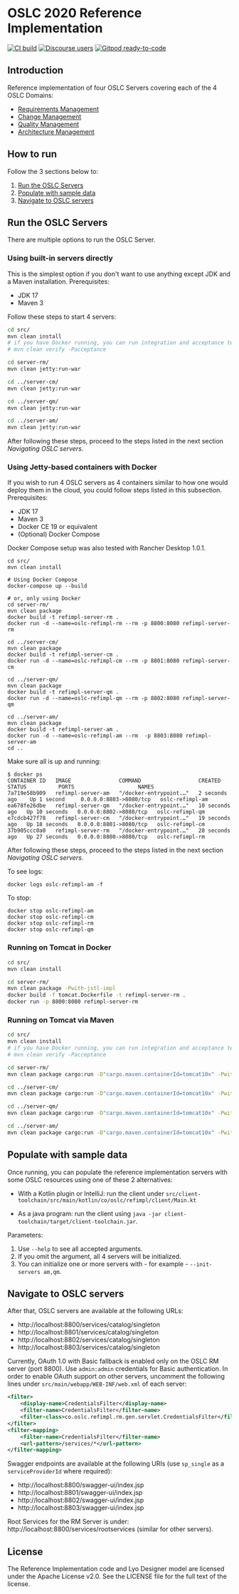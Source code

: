 
# OSLC 2020 Reference Implementation

[![CI build](https://github.com/oslc-op/refimpl/actions/workflows/maven.yml/badge.svg)](https://github.com/oslc-op/refimpl/actions/workflows/maven.yml)
[![Discourse users](https://img.shields.io/discourse/users?color=28bd84&server=https%3A%2F%2Fforum.open-services.net%2F)](https://forum.open-services.net/)
[![Gitpod ready-to-code](https://img.shields.io/badge/Gitpod-ready--to--code-blue?logo=gitpod)](https://gitpod.io/#https://github.com/oslc-op/refimpl)


## Introduction

Reference implementation of four OSLC Servers covering each of the 4 OSLC Domains:
* [Requirements Management](https://oslc-op.github.io/oslc-specs/specs/rm/requirements-management-spec.html)
* [Change Management](https://oslc-op.github.io/oslc-specs/specs/cm/change-mgt-spec.html)
* [Quality Management](https://oslc-op.github.io/oslc-specs/specs/qm/quality-management-spec.html)
* [Architecture Management](https://oslc-op.github.io/oslc-specs/specs/am/architecture-management-spec.html)

## How to run
Follow the 3 sections below to:

1. [Run the OSLC Servers](#run-the-oslc-servers)
1. [Populate with sample data](#populate-with-sample-data)
1. [Navigate to OSLC servers](#navigate-to-oslc-servers)

## Run the OSLC Servers
There are multiple options to run the OSLC Server.

### Using built-in servers directly

This is the simplest option if you don't want to use anything except JDK and a Maven installation. Prerequisites:

- JDK 17
- Maven 3

Follow these steps to start 4 servers:

```sh
cd src/
mvn clean install
# if you have Docker running, you can run integration and acceptance tests
# mvn clean verify -Pacceptance

cd server-rm/
mvn clean jetty:run-war

cd ../server-cm/
mvn clean jetty:run-war

cd ../server-qm/
mvn clean jetty:run-war

cd ../server-am/
mvn clean jetty:run-war
```

After following these steps, proceed to the steps listed in the next section _Navigating OSLC servers_.

### Using Jetty-based containers with Docker

If you wish to run 4 OSLC servers as 4 containers similar to how one would deploy them in the cloud, you could follow steps listed in this subsection. Prerequisites:

- JDK 17
- Maven 3
- Docker CE 19 or equivalent
- (Optional) Docker Compose

Docker Compose setup was also tested with Rancher Desktop 1.0.1.

```
cd src/
mvn clean install

# Using Docker Compose
docker-compose up --build

# or, only using Docker
cd server-rm/
mvn clean package
docker build -t refimpl-server-rm .
docker run -d --name=oslc-refimpl-rm --rm -p 8800:8080 refimpl-server-rm

cd ../server-cm/
mvn clean package
docker build -t refimpl-server-cm .
docker run -d --name=oslc-refimpl-cm --rm -p 8801:8080 refimpl-server-cm

cd ../server-qm/
mvn clean package
docker build -t refimpl-server-qm .
docker run -d --name=oslc-refimpl-qm --rm -p 8802:8080 refimpl-server-qm

cd ../server-am/
mvn clean package
docker build -t refimpl-server-am .
docker run -d --name=oslc-refimpl-am --rm  -p 8803:8080 refimpl-server-am
cd ..
```

Make sure all is up and running:

```
$ docker ps
CONTAINER ID   IMAGE               COMMAND                  CREATED          STATUS          PORTS                    NAMES
7a719e58b909   refimpl-server-am   "/docker-entrypoint.…"   2 seconds ago    Up 1 second     0.0.0.0:8803->8080/tcp   oslc-refimpl-am
ea678fe26dbe   refimpl-server-qm   "/docker-entrypoint.…"   10 seconds ago   Up 10 seconds   0.0.0.0:8802->8080/tcp   oslc-refimpl-qm
e7cdcb427f78   refimpl-server-cm   "/docker-entrypoint.…"   19 seconds ago   Up 18 seconds   0.0.0.0:8801->8080/tcp   oslc-refimpl-cm
37b905ccc0a0   refimpl-server-rm   "/docker-entrypoint.…"   28 seconds ago   Up 27 seconds   0.0.0.0:8800->8080/tcp   oslc-refimpl-rm
```

After following these steps, proceed to the steps listed in the next section _Navigating OSLC servers_.

To see logs:

    docker logs oslc-refimpl-am -f

To stop:

    docker stop oslc-refimpl-am
    docker stop oslc-refimpl-cm
    docker stop oslc-refimpl-rm
    docker stop oslc-refimpl-qm

### Running on Tomcat in Docker

```bash
cd src/
mvn clean install

cd server-rm/
mvn clean package -Pwith-jstl-impl
docker build -f tomcat.Dockerfile -t refimpl-server-rm .
docker run -p 8800:8080 refimpl-server-rm
```

### Running on Tomcat via Maven


```sh
cd src/
mvn clean install
# if you have Docker running, you can run integration and acceptance tests
# mvn clean verify -Pacceptance

cd server-rm/
mvn clean package cargo:run -D"cargo.maven.containerId=tomcat10x" -Pwith-jstl-impl

cd ../server-cm/
mvn clean package cargo:run -D"cargo.maven.containerId=tomcat10x" -Pwith-jstl-impl

cd ../server-qm/
mvn clean package cargo:run -D"cargo.maven.containerId=tomcat10x" -Pwith-jstl-impl

cd ../server-am/
mvn clean package cargo:run -D"cargo.maven.containerId=tomcat10x" -Pwith-jstl-impl

```
## Populate with sample data

Once running, you can populate the reference implementation servers with some OSLC resources using one of these 2 alternatives:

* With a Kotlin plugin or IntelliJ: run the client under `src/client-toolchain/src/main/kotlin/co/oslc/refimpl/client/Main.kt`

* As a java program: run the client using `java -jar client-toolchain/target/client-toolchain.jar`.

Parameters:
1. Use `--help` to see all accepted arguments.
1. If you omit the argument, all 4 servers will be initialized.
1. You can initialize one or more servers with - for example - `--init-servers am,qm`.

## Navigate to OSLC servers

After that, OSLC servers are available at the following URLs:

- http://localhost:8800/services/catalog/singleton
- http://localhost:8801/services/catalog/singleton
- http://localhost:8802/services/catalog/singleton
- http://localhost:8803/services/catalog/singleton

Currently, OAuth 1.0 with Basic fallback is enabled only on the OSLC RM server (port 8800). Use `admin:admin` credentials for Basic authentication. In order to enable OAuth support on other servers, uncomment the following lines under `src/main/webapp/WEB-INF/web.xml` of each server:

```xml
<filter>
    <display-name>CredentialsFilter</display-name>
    <filter-name>CredentialsFilter</filter-name>
    <filter-class>co.oslc.refimpl.rm.gen.servlet.CredentialsFilter</filter-class>
</filter>
<filter-mapping>
    <filter-name>CredentialsFilter</filter-name>
    <url-pattern>/services/*</url-pattern>
</filter-mapping>
```

Swagger endpoints are available at the following URIs (use `sp_single` as a `serviceProviderId` where required):

- http://localhost:8800/swagger-ui/index.jsp
- http://localhost:8801/swagger-ui/index.jsp
- http://localhost:8802/swagger-ui/index.jsp
- http://localhost:8803/swagger-ui/index.jsp


Root Services for the RM Server is under: http://localhost:8800/services/rootservices (similar for other servers).


## License

The Reference Implementation code and Lyo Designer model are licensed under the Apache License v2.0. See the LICENSE file for the full text of the license.
